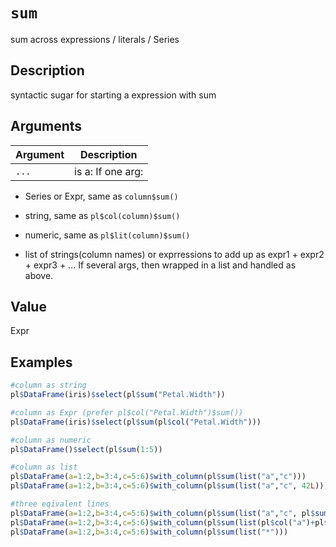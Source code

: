 # `sum`

sum across expressions / literals / Series


## Description

syntactic sugar for starting a expression with sum


## Arguments

Argument      |Description
------------- |----------------
`...`     |     is a: If one arg:  

*  Series or Expr, same as `column$sum()`  

*  string, same as `pl$col(column)$sum()`  

*  numeric, same as `pl$lit(column)$sum()`  

*  list of strings(column names) or exprressions to add up as expr1 + expr2 + expr3 + ...   If several args, then wrapped in a list and handled as above.


## Value

Expr


## Examples

```r
#column as string
pl$DataFrame(iris)$select(pl$sum("Petal.Width"))

#column as Expr (prefer pl$col("Petal.Width")$sum())
pl$DataFrame(iris)$select(pl$sum(pl$col("Petal.Width")))

#column as numeric
pl$DataFrame()$select(pl$sum(1:5))

#column as list
pl$DataFrame(a=1:2,b=3:4,c=5:6)$with_column(pl$sum(list("a","c")))
pl$DataFrame(a=1:2,b=3:4,c=5:6)$with_column(pl$sum(list("a","c", 42L)))

#three eqivalent lines
pl$DataFrame(a=1:2,b=3:4,c=5:6)$with_column(pl$sum(list("a","c", pl$sum(list("a","b","c")))))
pl$DataFrame(a=1:2,b=3:4,c=5:6)$with_column(pl$sum(list(pl$col("a")+pl$col("b"),"c")))
pl$DataFrame(a=1:2,b=3:4,c=5:6)$with_column(pl$sum(list("*")))
```


